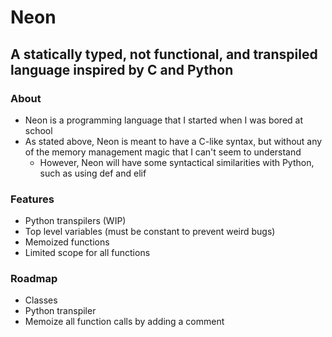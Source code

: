 # Neon

## A statically typed, not functional, and transpiled language inspired by C and Python

### About

- Neon is a programming language that I started when I was bored at school
- As stated above, Neon is meant to have a C-like syntax, but without any of the memory management magic that I can't seem to understand
  - However, Neon will have some syntactical similarities with Python, such as using def and elif

### Features

- Python transpilers (WIP)
- Top level variables (must be constant to prevent weird bugs)
- Memoized functions
- Limited scope for all functions

### Roadmap

- Classes
- Python transpiler
- Memoize all function calls by adding a comment
